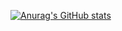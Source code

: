 [![Anurag's GitHub stats](https://github-readme-stats.vercel.app/api?username=Muddl&theme=monokai&show_icons=true)](https://github.com/anuraghazra/github-readme-stats)

